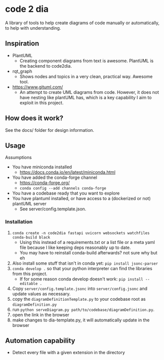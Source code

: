 # code 2 dia
A library of tools to help create diagrams of code manually or automatically, to help with understanding.

## Inspiration
- PlantUML
    - Creating component diagrams from text is awesome. PlantUML is the backend to code2dia.
- rqt_graph
    - Shows nodes and topics in a very clean, practical way. Awesome tool.
- https://www.gituml.com/
    - An attempt to create UML diagrams from code. However, it does not have nesting like plantUML has, which is a key capability I aim to exploit in this project.

## How does it work?
See the docs/ folder for design information.

## Usage
Assumptions
- You have miniconda installed
    - https://docs.conda.io/en/latest/miniconda.html
- You have added the conda-forge channel
    - https://conda-forge.org/
    - `conda config --add channels conda-forge`
- You have a codebase ready that you want to explore
- You have plantuml installed, or have access to a (dockerized or not) plantUML server
    - See server/config.template.json.
### Installation
1. `conda create -n code2dia fastapi uvicorn websockets watchfiles conda-build black`
    - Using this instead of a requirements.txt or a list file or a meta yaml file because I like keeping deps reasonably up to date. 
    - You may have to reinstall conda-build afterwards? not sure why but eh
2. Also install some stuff that isn't in conda yet: `pip install jsonc-parser`
2. `conda develop .` so that your python interpreter can find the libraries from this project.
    - If for some reason conda develop doesn't work: `pip install --editable .`
3. Copy `server/config.template.jsonc` into `server/config.jsonc` and update values as necessary.
3. copy the `diagramDefinitionTemplate.py` to your codebase root as `diagramDefinition.py`
4. run `python serveDiagram.py path/to/codebase/diagramDefinition.py`.
5. open the link in the browser
6. make changes to dia-template.py, it will automatically update in the browser

## Automation capability
- Detect every file with a given extension in the directory
